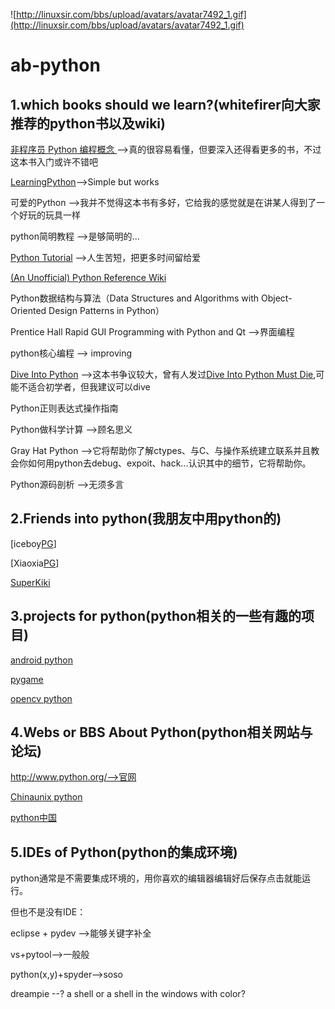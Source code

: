 ![http://linuxsir.com/bbs/upload/avatars/avatar7492_1.gif](http://linuxsir.com/bbs/upload/avatars/avatar7492_1.gif)

# ab-python #


## 1.which books  should we learn?(whitefirer向大家推荐的python书以及wiki) ##

[非程序员 Python 编程概念 ](http://code.google.com/p/hashao/wiki/ChinesePythonTutor) -->真的很容易看懂，但要深入还得看更多的书，不过这本书入门或许不错吧

[LearningPython](http://www.tsnc.edu.cn/default/tsnc_wgrj/doc/python/learningpython.html)-->Simple but works

可爱的Python -->我并不觉得这本书有多好，它给我的感觉就是在讲某人得到了一个好玩的玩具一样

python简明教程  -->是够简明的...

[Python Tutorial](http://www.java2s.com/Tutorial/Python/CatalogPython.htm) -->人生苦短，把更多时间留给爱

[(An Unofficial) Python Reference Wiki](http://effbot.org/pyref/)

Python数据结构与算法（Data Structures and Algorithms with Object-Oriented Design Patterns in Python）

Prentice Hall Rapid GUI Programming with Python and Qt -->界面编程

python核心编程 --> improving

[Dive Into Python](http://woodpecker.org.cn/diveintopython/) -->这本书争议较大，曾有人发过[Dive Into Python Must Die](http://oppugn.us/posts/1272050135.html),可能不适合初学者，但我建议可以dive

Python正则表达式操作指南

Python做科学计算 -->顾名思义

Gray Hat Python -->它将帮助你了解ctypes、与C、与操作系统建立联系并且教会你如何用python去debug、expoit、hack...认识其中的细节，它将帮助你。

Python源码剖析 -->无须多言


## 2.Friends into python(我朋友中用python的) ##
[iceboy[PG](http://hi.baidu.com/iceboy_/blog/item/af2a0009765773c763d98668.html)]

[Xiaoxia[PG](http://xiaoxia.org/?p=4270)]

[SuperKiki](http://hi.baidu.com/superkiki1989/blog/item/5caf5d020df861141c958359.html)


## 3.projects for python(python相关的一些有趣的项目) ##

[android python](http://code.google.com/p/android-scripting/)

[pygame](http://www.pygame.org/)

[opencv python](http://www.opencv.org.cn/index.php/%E5%9C%A8python%E4%B8%AD%E4%BD%BF%E7%94%A8OpenCV)


## 4.Webs or BBS About Python(python相关网站与论坛) ##

http://www.python.org/-->官网

[Chinaunix python](http://bbs.chinaunix.net/forum-55-1.html)

[python中国](http://www.okpython.com/)

## 5.IDEs of Python(python的集成环境) ##
python通常是不需要集成环境的，用你喜欢的编辑器编辑好后保存点击就能运行。

但也不是没有IDE：

eclipse + pydev -->能够关键字补全

vs+pytool-->一般般

python(x,y)+spyder-->soso

dreampie --? a shell or a shell in the windows with color?